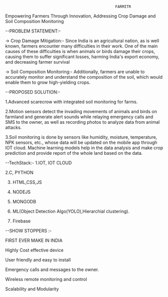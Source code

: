                                                      FARMITR


Empowering Farmers Through Innovation,
Addressing Crop Damage and Soil Composition Monitoring

--PROBLEM STATEMENT:-

-> Crop Damage Mitigation:- Since India is an agricultural nation, as is well known, farmers encounter many difficulties in their work. One of the main causes of these difficulties is when animals or birds damage their crops, causing them to suffer significant losses, harming India's export economy, and decreasing farmer survival

-> Soil Composition Monitoring:- Additionally, farmers are unable to accurately monitor and understand the composition of the soil, which would enable them to grow high-yielding crops.

--PROPOSED SOLUTION:-

1.Advanced scarecrow with integrated soil monitoring for farms.

2.Motion sensors detect the invading movements of animals and birds on farmland and generate alert sounds while relaying emergency calls and SMS to the owner, as well as recording photos to analyze data from animal attacks.

3.Soil monitoring is done by sensors like humidity, moisture, temperature, NPK sensors, etc., whose data will be updated on the mobile app through IOT cloud. Machine learning models help in the data analysis and make crop prediction and provide report of the whole land based on the data.

--TechStack:-
1.IOT, IOT CLOUD

 2.C, PYTHON 

3. HTML,CSS,JS
   
4. NODEJS

5. MONGODB

6. ML(Object Detection Algo(YOLO),Hierarchial clustering).
 
7. Firebase

--SHOW STOPPERS :-

FIRST EVER MAKE IN INDIA

Highly Cost effective device

User friendly and easy to install

Emergency calls and messages to the owner.

Wireless remote monitoring and control

Scalability and Modularity
